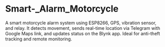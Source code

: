# Smart-_Alarm_Motorcycle
A smart motorcycle alarm system using ESP8266, GPS, vibration sensor, and relay. It detects movement, sends real-time location via Telegram with Google Maps link, and updates status on the Blynk app. Ideal for anti-theft tracking and remote monitoring.

